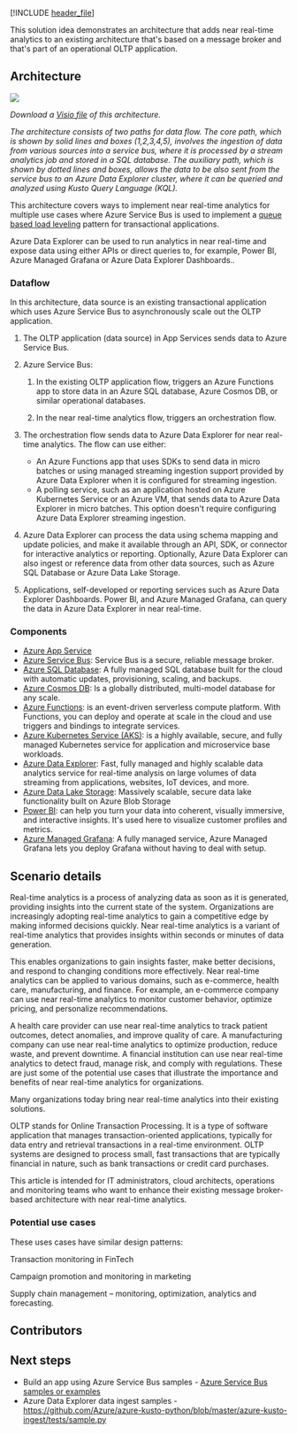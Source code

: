 [!INCLUDE [header_file](../../../includes/sol-idea-header.md)]

This solution idea demonstrates an architecture that adds near real-time analytics to an existing architecture that's based on a message broker and that's part of an operational OLTP application.

## Architecture

![](media/image3.png)

*Download a [Visio file](https://arch-center.azureedge.net/[filename].vsdx) of this architecture.*

*The architecture consists of two paths for data flow. The core path, which is shown by solid lines and boxes (1,2,3,4,5), involves the ingestion of data from various sources into a service bus, where it is processed by a stream analytics job and stored in a SQL database. The auxiliary path, which is shown by dotted lines and boxes, allows the data to be also sent from the service bus to an Azure Data Explorer cluster, where it can be queried and analyzed using Kusto Query Language (KQL).*

This architecture covers ways to implement near real-time analytics for multiple use cases where Azure Service Bus is used to implement a [queue based load leveling](../../patterns/queue-based-load-leveling-content.md) pattern for transactional applications.

Azure Data Explorer can be used to run analytics in near real-time and expose data using either APIs or direct queries to, for example, Power BI, Azure Managed Grafana or Azure Data Explorer Dashboards..

### Dataflow

In this architecture, data source is an existing transactional application which uses Azure Service Bus to asynchronously scale out the OLTP application.

1. The OLTP application (data source) in App Services sends data to Azure Service Bus.

1. Azure Service Bus:

   1. In the existing OLTP application flow, triggers an Azure Functions app to store data in an Azure SQL database, Azure Cosmos DB, or similar operational databases.

   1. In the near real-time analytics flow, triggers an orchestration flow.

1. The orchestration flow sends data to Azure Data Explorer for near real-time analytics. The flow can use either:

   - An Azure Functions app that uses SDKs to send data in micro batches or using managed streaming ingestion support provided by Azure Data Explorer when it is configured for streaming ingestion.
   - A polling service, such as an application hosted on Azure Kubernetes Service or an Azure VM, that sends data to Azure Data Explorer in micro batches. This option doesn't require configuring Azure Data Explorer streaming ingestion.

1. Azure Data Explorer can process the data using schema mapping and update policies, and make it available through an API, SDK, or connector for interactive analytics or reporting. Optionally, Azure Data Explorer can also ingest or reference data from other data sources, such as Azure SQL Database or Azure Data Lake Storage.

1. Applications, self-developed or reporting services such as Azure Data Explorer Dashboards. Power Bl, and Azure Managed Grafana, can query the data in Azure Data Explorer in near real-time.

### Components

- [Azure App Service](https://azure.microsoft.com/products/app-service)
- [Azure Service Bus](https://azure.microsoft.com/products/service-bus/): Service Bus is a secure, reliable message broker.
- [Azure SQL Database](https://azure.microsoft.com/products/azure-sql/database/): A fully managed SQL database built for the cloud with automatic updates, provisioning, scaling, and backups.
- [Azure Cosmos DB](https://azure.microsoft.com/products/cosmos-db/): Is a globally distributed, multi-model database for any scale.
- [Azure Functions](https://azure.microsoft.com/products/functions/): is an event-driven serverless compute platform. With Functions, you can deploy and operate at scale in the cloud and use triggers and bindings to integrate services.
- [Azure Kubernetes Service (AKS)](https://azure.microsoft.com/products/kubernetes-service/): is a highly available, secure, and fully managed Kubernetes service for application and microservice base workloads.
- [Azure Data Explorer](https://azure.microsoft.com/products/data-explorer/): Fast, fully managed and highly scalable data analytics service for real-time analysis on large volumes of data streaming from applications, websites, IoT devices, and more.
- [Azure Data Lake Storage](https://azure.microsoft.com/products/storage/data-lake-storage/): Massively scalable, secure data lake functionality built on Azure Blob Storage
- [Power BI](https://powerbi.microsoft.com): can help you turn your data into coherent, visually immersive, and interactive insights. It's used here to visualize customer profiles and metrics.
- [Azure Managed Grafana](https://azure.microsoft.com/products/managed-grafana/): A fully managed service, Azure Managed Grafana lets you deploy Grafana without having to deal with setup.

## Scenario details

Real-time analytics is a process of analyzing data as soon as it is generated, providing insights into the current state of the system. Organizations are increasingly adopting real-time analytics to gain a competitive edge by making informed decisions quickly. Near real-time analytics is a variant of real-time analytics that provides insights within seconds or minutes of data generation. 

This enables organizations to gain insights faster, make better decisions, and respond to changing conditions more effectively. Near real-time analytics can be applied to various domains, such as e-commerce, health care, manufacturing, and finance. For example, an e-commerce company can use near real-time analytics to monitor customer behavior, optimize pricing, and personalize recommendations. 

A health care provider can use near real-time analytics to track patient outcomes, detect anomalies, and improve quality of care. A manufacturing company can use near real-time analytics to optimize production, reduce waste, and prevent downtime. A financial institution can use near real-time analytics to detect fraud, manage risk, and comply with regulations. These are just some of the potential use cases that illustrate the importance and benefits of near real-time analytics for organizations.

Many organizations today bring near real-time analytics into their existing solutions. 

OLTP stands for Online Transaction Processing. It is a type of software application that manages transaction-oriented applications, typically for data entry and retrieval transactions in a real-time environment. OLTP systems are designed to process small, fast transactions that are typically financial in nature, such as bank transactions or credit card purchases.

This article is intended for IT administrators, cloud architects, operations and monitoring teams who want to enhance their existing message broker-based architecture with near real-time analytics.

### Potential use cases

These uses cases have similar design patterns:

Transaction monitoring in FinTech

Campaign promotion and monitoring in marketing

Supply chain management – monitoring, optimization, analytics and forecasting.

## Contributors

## Next steps

- Build an app using Azure Service Bus samples - [Azure Service Bus samples or examples](/azure/service-bus-messaging/service-bus-samples)
- Azure Data Explorer data ingest samples - <https://github.com/Azure/azure-kusto-python/blob/master/azure-kusto-ingest/tests/sample.py>

